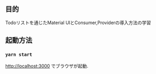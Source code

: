 ## 目的
Todoリストを通じたMaterial UIとConsumer,Providerの導入方法の学習

## 起動方法
### `yarn start`

[http://localhost:3000](http://localhost:3000) でブラウザが起動.